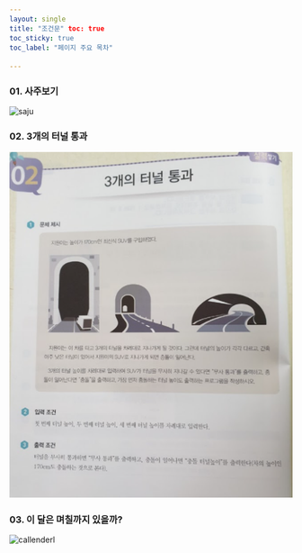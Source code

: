 ```yaml
---
layout: single
title: "조건문" toc: true
toc_sticky: true
toc_label: "페이지 주요 목차"

--- 
```


### 01. 사주보기
![saju](/assets/images/if1.jpg)

### 02. 3개의 터널 통과
![tunnul](/assets/images/if2.jpg)

### 03. 이 달은 며칠까지 있을까?
![callenderl](/assets/images/if3.jpg)
